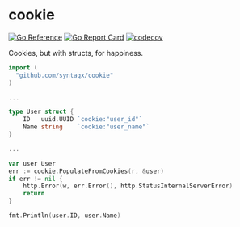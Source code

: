 # cookie

[![Go Reference](https://pkg.go.dev/badge/github.com/syntaqx/cookie.svg)](https://pkg.go.dev/github.com/syntaqx/cookie)
[![Go Report Card](https://goreportcard.com/badge/github.com/syntaqx/cookie)](https://goreportcard.com/report/github.com/syntaqx/cookie)
[![codecov](https://codecov.io/gh/syntaqx/cookie/graph/badge.svg?token=2YEeUinfQe)](https://codecov.io/gh/syntaqx/cookie)

Cookies, but with structs, for happiness.

```go
import (
  "github.com/syntaqx/cookie"
)

...

type User struct {
	ID   uuid.UUID `cookie:"user_id"`
	Name string    `cookie:"user_name"`
}

...

var user User
err := cookie.PopulateFromCookies(r, &user)
if err != nil {
    http.Error(w, err.Error(), http.StatusInternalServerError)
    return
}

fmt.Println(user.ID, user.Name)
```
